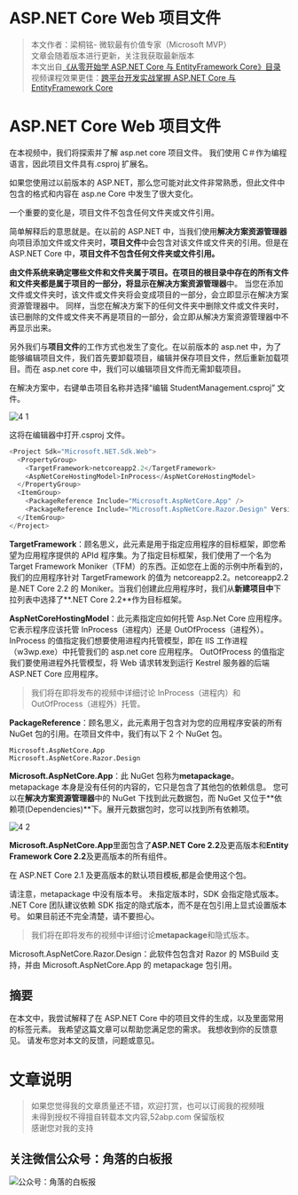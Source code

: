 # ASP.NET Core Web 项目文件

> 本文作者：梁桐铭- 微软最有价值专家（Microsoft MVP） </br>
> 文章会随着版本进行更新，关注我获取最新版本 </br>
> 本文出自[《从零开始学 ASP.NET Core 与 EntityFramework Core》目录](https://www.52abp.com/Wiki/mvc/latest) </br>
> 视频课程效果更佳：[跨平台开发实战掌握 ASP.NET Core 与 EntityFramework Core
> ](https://www.52abp.com/College/Course/1) </br>

# ASP.NET Core Web 项目文件

在本视频中，我们将探索并了解 asp.net core 项目文件。 我们使用 C＃作为编程语言，因此项目文件具有.csproj 扩展名。

如果您使用过以前版本的 ASP.NET，那么您可能对此文件非常熟悉，但此文件中包含的格式和内容在 asp.ne Core 中发生了很大变化。

一个重要的变化是，项目文件不包含任何文件夹或文件引用。

简单解释后的意思就是。在以前的 ASP.NET 中，当我们使用**解决方案资源管理器**向项目添加文件或文件夹时，**项目文件**中会包含对该文件或文件夹的引用。但是在 ASP.NET Core 中，**项目文件不包含任何文件夹或文件引用。**

**由文件系统来确定哪些文件和文件夹属于项目。**在项目的根目录中存在的所有文件和文件夹都是属于项目的一部分，将显示在**解决方案资源管理器**中。 当您在添加文件或文件夹时，该文件或文件夹将会变成项目的一部分，会立即显示在解决方案资源管理器中。 同样，当您在解决方案下的任何文件夹中删除文件或文件夹时，该已删除的文件或文件夹不再是项目的一部分，会立即从解决方案资源管理器中不再显示出来。

另外我们与**项目文件**的工作方式也发生了变化。在以前版本的 asp.net 中，为了能够编辑项目文件，我们首先要卸载项目，编辑并保存项目文件，然后重新加载项目。而在 asp.net core 中，我们可以编辑项目文件而无需卸载项目。

在解决方案中，右键单击项目名称并选择“编辑 StudentManagement.csproj” 文件。

![4 1](images/4-1.png)

这将在编辑器中打开.csproj 文件。

```csharp
<Project Sdk="Microsoft.NET.Sdk.Web">
  <PropertyGroup>
    <TargetFramework>netcoreapp2.2</TargetFramework>
    <AspNetCoreHostingModel>InProcess</AspNetCoreHostingModel>
  </PropertyGroup>
  <ItemGroup>
    <PackageReference Include="Microsoft.AspNetCore.App" />
    <PackageReference Include="Microsoft.AspNetCore.Razor.Design" Version="2.2.0" PrivateAssets="All" />
  </ItemGroup>
</Project>
```

**TargetFramework**：顾名思义，此元素是用于指定应用程序的目标框架，即您希望为应用程序提供的 APId 程序集。为了指定目标框架，我们使用了一个名为 Target Framework Moniker（TFM）的东西。正如您在上面的示例中所看到的，我们的应用程序针对 TargetFramework 的值为 netcoreapp2.2。netcoreapp2.2 是.NET Core 2.2 的 Moniker。当我们创建此应用程序时，我们从**新建项目中**下拉列表中选择了**.NET Core 2.2**作为目标框架。

**AspNetCoreHostingModel**：此元素指定应如何托管 Asp.Net Core 应用程序。它表示程序应该托管 InProcess（进程内）还是 OutOfProcess（进程外）。
InProcess 的值指定我们想要使用进程内托管模型，即在 IIS 工作进程（w3wp.exe）中托管我们的 asp.net core 应用程序。
OutOfProcess 的值指定我们要使用进程外托管模型，将 Web 请求转发到运行 Kestrel 服务器的后端 ASP.NET Core 应用程序。

> 我们将在即将发布的视频中详细讨论 InProcess（进程内）和 OutOfProcess（进程外）托管。

**PackageReference**：顾名思义，此元素用于包含对为您的应用程序安装的所有 NuGet 包的引用。在项目文件中，我们有以下 2 个 NuGet 包。

```
Microsoft.AspNetCore.App
Microsoft.AspNetCore.Razor.Design
```

**Microsoft.AspNetCore.App**：此 NuGet 包称为**metapackage**。
metapackage 本身是没有任何的内容的，它只是包含了其他包的依赖信息。
您可以在**解决方案资源管理器**中的 NuGet 下找到此元数据包，而 NuGet 又位于**依赖项(Dependencies)**下。展开元数据包时，您可以找到所有依赖项。

![4 2](images/4-2.png)

**Microsoft.AspNetCore.App**里面包含了**ASP.NET Core 2.2**及更高版本和**Entity Framework Core 2.2**及更高版本的所有组件。

在 ASP.NET Core 2.1 及更高版本的默认项目模板,都是会使用这个包。

请注意，metapackage 中没有版本号。 未指定版本时，SDK 会指定隐式版本。
.NET Core 团队建议依赖 SDK 指定的隐式版本，而不是在包引用上显式设置版本号。
如果目前还不完全清楚，请不要担心。

> 我们将在即将发布的视频中详细讨论**metapackage**和隐式版本。

Microsoft.AspNetCore.Razor.Design：此软件包包含对 Razor 的 MSBuild 支持，并由 Microsoft.AspNetCore.App 的 metapackage 包引用。

## 摘要

在本文中，我尝试解释了在 ASP.NET Core 中的项目文件的生成，以及里面常用的标签元素。
我希望这篇文章可以帮助您满足您的需求。
我想收到你的反馈意见。
请发布您对本文的反馈，问题或意见。

# 文章说明

> 如果您觉得我的文章质量还不错，欢迎打赏，也可以订阅我的视频哦 </br>
> 未得到授权不得擅自转载本文内容,52abp.com 保留版权 </br>
> 感谢您对我的支持

## 关注微信公众号：角落的白板报

![公众号：角落的白板报](images/jiaoluowechat.png)
